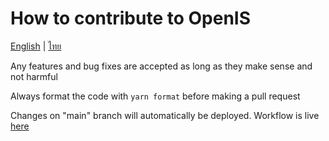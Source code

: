 # How to contribute to OpenIS

[English](CONTRIBUTING.md) | [ไทย](CONTRIBUTING-TH.md)

Any features and bug fixes are accepted as long as they make sense and not harmful

Always format the code with `yarn format` before making a pull request

Changes on "main" branch will automatically be deployed. Workflow is live [here](https://github.com/Noxturnix/OpenIS/actions/workflows/deploy.yml)
